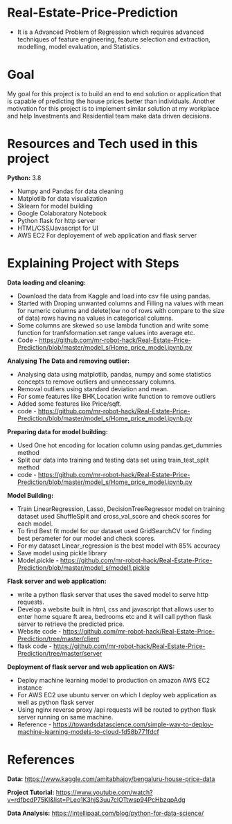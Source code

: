 # Real-Estate-Price-Prediction 
* It is a Advanced Problem of Regression which requires advanced techniques of feature engineering, feature selection and extraction, modelling, model evaluation, and Statistics.
 # Goal
 My goal for this project is to build an end to end solution or application that is capable of predicting the house prices better than individuals. Another motivation for this project is to implement similar solution at my workplace and help Investments and Residential team make data driven decisions.


# Resources and Tech used in this project
**Python:** 3.8
* Numpy and Pandas for data cleaning
* Matplotlib for data visualization
* Sklearn for model building
* Google Colaboratory Notebook
* Python flask for http server
* HTML/CSS/Javascript for UI
* AWS EC2 For deployement of web application and flask server

# Explaining Project with Steps
**Data loading and cleaning:**
* Download the data from Kaggle and load into csv file using pandas.
* Started with Droping unwanted columns and Filling na values with mean for numeric      columns and delete(low no of rows with compare to the size of data) rows having na values in categorical columns.
* Some columns are skewed so use lambda function and write some function for tranfsformation.set range values into average etc. 
* Code - https://github.com/mr-robot-hack/Real-Estate-Price-Prediction/blob/master/model_s/Home_price_model.ipynb.py

**Analysing The Data and removing outlier:**
* Analysing data using matplotlib, pandas, numpy and some statistics concepts to remove outliers and unnecessary columns.
* Removal outliers using standard deviation and mean.
* For some features like BHK,Location write function to remove outliers
* Added some features like Price/sqft.
* code - https://github.com/mr-robot-hack/Real-Estate-Price-Prediction/blob/master/model_s/Home_price_model.ipynb.py

**Preparing data for model building:**
* Used One hot encoding for location column using pandas.get_dummies method 
* Split our data into training and testing data set using train_test_split method
* code - https://github.com/mr-robot-hack/Real-Estate-Price-Prediction/blob/master/model_s/Home_price_model.ipynb.py

**Model Building:**
* Train LinearRegression, Lasso, DecisionTreeRegressor model on training dataset used ShuffleSplit and cross_val_score and check scores for each model.
* To find Best fit model for our dataset used GridSearchCV for finding best perameter for our model and check scores.
* For my dataset Linear_regression is the best model with 85% accuracy
* Save model using pickle library
* Model.pickle - https://github.com/mr-robot-hack/Real-Estate-Price-Prediction/blob/master/model_s/model1.pickle
 
 **Flask server and web application:**
 * write a python flask server that uses the saved model to serve http requests.
 * Develop a website built in html, css and javascript that allows user to enter home square ft area, bedrooms etc and it will call python flask server to retrieve the predicted price.
 *  Website code - https://github.com/mr-robot-hack/Real-Estate-Price-Prediction/tree/master/client
 *  flask code - https://github.com/mr-robot-hack/Real-Estate-Price-Prediction/tree/master/server
 
 **Deployment of flask server and web application on AWS:**
 * Deploy machine learning model to production on amazon AWS EC2 instance
 * For AWS EC2 use ubuntu server on which I deploy web application as well as python flask server
 * Using nginx reverse proxy /api requests will be routed to python flask server running on same machine.
 * Reference - https://towardsdatascience.com/simple-way-to-deploy-machine-learning-models-to-cloud-fd58b771fdcf
 

# References
**Data:** https://www.kaggle.com/amitabhajoy/bengaluru-house-price-data

**Project Tutorial:** https://www.youtube.com/watch?v=rdfbcdP75KI&list=PLeo1K3hjS3uu7clOTtwsp94PcHbzqpAdg

**Data Analysis:** https://intellipaat.com/blog/python-for-data-science/




